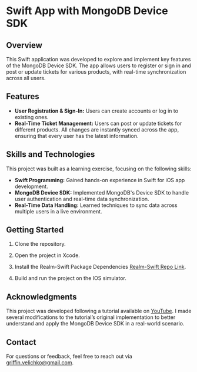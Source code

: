 # Swift App with MongoDB Device SDK

## Overview

This Swift application was developed to explore and implement key features of the MongoDB Device SDK. The app allows users to register or sign in and post or update tickets for various products, with real-time synchronization across all users.

## Features

- **User Registration & Sign-In:** Users can create accounts or log in to existing ones.
- **Real-Time Ticket Management:** Users can post or update tickets for different products. All changes are instantly synced across the app, ensuring that every user has the latest information.

## Skills and Technologies

This project was built as a learning exercise, focusing on the following skills:

- **Swift Programming:** Gained hands-on experience in Swift for iOS app development.
- **MongoDB Device SDK:** Implemented MongoDB's Device SDK to handle user authentication and real-time data synchronization.
- **Real-Time Data Handling:** Learned techniques to sync data across multiple users in a live environment.

## Getting Started

1. Clone the repository.

2. Open the project in Xcode.

3. Install the Realm-Swift Package Dependencies [Realm-Swift Repo Link](https://github.com/realm/realm-swift).

4. Build and run the project on the IOS simulator.

## Acknowledgments

This project was developed following a tutorial available on [YouTube](https://www.youtube.com/watch?v=5wYZZNwT0sE&t=5877s). I made several modifications to the tutorial’s original implementation to better understand and apply the MongoDB Device SDK in a real-world scenario.

## Contact

For questions or feedback, feel free to reach out via [griffin.velichko@gmail.com](mailto:griffin.velichko@gmail.com).
